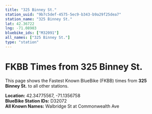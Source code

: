 ```yaml
---
title: "325 Binney St."
station_uuid: "9b7c5def-4575-5ec9-b343-b9a29f25dea7"
station_name: "325 Binney St."
lat: 42.36722
lng: -71.08903
bluebike_ids: ["M32091"]
all_names: ["325 Binney St."]
type: "station"
---
```


# FKBB Times from 325 Binney St.

This page shows the Fastest Known BlueBike (FKBB) times from **325 Binney St.** to all other stations.

**Location:** 42.34775567, -71.1356758  
**BlueBike Station IDs:** D32072  
**All Known Names:** Walbridge St at Commonwealth Ave

